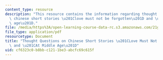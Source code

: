 ```yaml
---
content_type: resource
description: "This resource contains the information regarding thought questions on\
  \ chinese short stories \u201Clove must not be forgotten\u201D and \u201Cat middle\
  \ age\u201D."
file: /media/https%3A/open-learning-course-data-rc.s3.amazonaws.com/21g-022j-international-womens-voices-spring-2004/cf6323c0b8bbc1211be3abcfc69c615f_MIT21G_022JS04_on_ch.pdf
file_type: application/pdf
resourcetype: Document
title: "Thought Questions on Chinese Short Stories \u201CLove Must Not be Forgotten\u201D\
  \ and \u201CAt Middle Age\u201D"
uid: cf6323c0-b8bb-c121-1be3-abcfc69c615f
---
```

